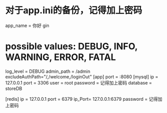# 对于app.ini的备份，记得加上密码
app_name   = 你好 gin
# possible values: DEBUG, INFO, WARNING, ERROR, FATAL
log_level  = DEBUG
admin_path = /admin
excludeAuthPath="/,/welcome,/loginOut"
[app]
port = :8080
[mysql]
ip       = 127.0.0.1
port     = 3306
user     = root
password = 记得加上密码
database = storeDB

[redis]
ip   = 127.0.0.1
port = 6379
ip_Port= 127.0.0.1:6379
password = 记得加上密码